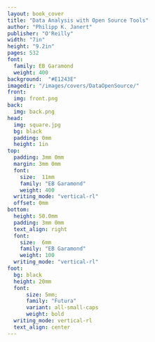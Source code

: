 ```yaml
---
layout: book_cover
title: "Data Analysis with Open Source Tools"
author: "Philipp K. Janert"
publisher: "O'Reilly"
width: "7in"
height: "9.2in"
pages: 532
font:
  family: EB Garamond
  weight: 400
background:  "#E1243E"
imagedir: "/images/covers/DataOpenSource/"
front:
  img: front.png
back:
  img: back.png
head:
  img: square.jpg
  bg: black
  padding: 0mm
  height: 1in
top:
  padding: 3mm 0mm
  margin: 3mm 0mm
  font:
    size:  11mm
    family: "EB Garamond"
    weight: 400
  writing_mode: "vertical-rl"
  offset: 0mm
bottom:
  height: 50.0mm
  padding: 3mm 0mm
  text_align: right
  font:
    size:  6mm
    family: "EB Garamond"
    weight: 100
  writing_mode: "vertical-rl"
foot:
  bg: black
  height: 20mm
  font:
      size: 5mm;
      family: "Futura"
      variant: all-small-caps
      weight: bold
  writing_mode: vertical-rl
  text_align: center
---
```

